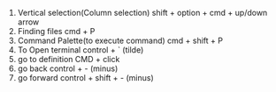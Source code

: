 1. Vertical selection(Column selection)
shift + option + cmd + up/down arrow
2. Finding files
cmd + P
3. Command Palette(to execute command)
cmd + shift + P
4. To Open terminal
control + ` (tilde)
5. go to definition
CMD + click
6. go back
control + - (minus)
7. go forward
control + shift + - (minus)
